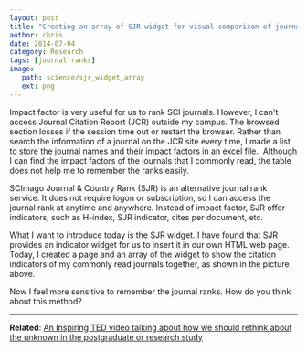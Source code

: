 ```yaml
---
layout: post
title: "Creating an array of SJR widget for visual comparison of journal ranks"
author: chris
date: 2014-07-04
category: Research
tags: [journal ranks]
image: 
   path: science/sjr_widget_array
   ext: png
---
```


Impact factor is very useful for us to rank SCI journals. However, I can't access Journal Citation Report (JCR) outside my campus. The browsed section losses if the session time out or restart the browser. Rather than search the information of a journal on the JCR site every time, I made a list to store the journal names and their impact factors in an excel file.  Although I can find the impact factors of the journals that I commonly read, the table does not help me to remember the ranks easily.

SCImago Journal & Country Rank (SJR) is an alternative journal rank service. It does not require logon or subscription, so I can access the journal rank at anytime and anywhere. Instead of impact factor, SJR offer indicators, such as H-index, SJR indicator, cites per document, etc.

<!--more-->

What I want to introduce today is the SJR widget. I have found that SJR provides an indicator widget for us to insert it in our own HTML web page. Today, I created a page and an array of the widget to show the citation indicators of my commonly read journals together, as shown in the picture above.

Now I feel more sensitive to remember the journal ranks. How do you think about this method?

<hr>

**Related**: [An Inspiring TED video talking about how we should rethink about the unknown in the postgraduate or research study](/blog/2014/10/05/An-Inspiring-TED-video-talking-about-how-we-should-rethink-about-the-unknown-in-the-postgraduate-or-research-study)